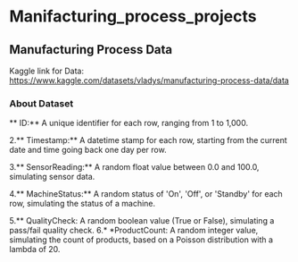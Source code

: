# Manifacturing_process_projects

## Manufacturing Process Data

Kaggle link for Data: https://www.kaggle.com/datasets/vladys/manufacturing-process-data/data

### About Dataset

** ID:** A unique identifier for each row, ranging from 1 to 1,000.

2.** Timestamp:** A datetime stamp for each row, starting from the current date and time going back one day per row.

3.** SensorReading:** A random float value between 0.0 and 100.0, simulating sensor data.

4.** MachineStatus:** A random status of 'On', 'Off', or 'Standby' for each row, simulating the status of a machine.

5.** QualityCheck: A random boolean value (True or False), simulating a pass/fail quality check. 6.* *ProductCount: A random integer value, simulating the count of products, based on a Poisson distribution with a lambda of 20.

